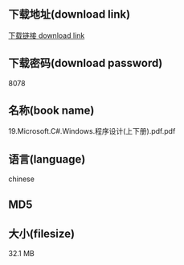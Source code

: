 ## 下载地址(download link)
[下载链接 download link](https://tutu365.netlify.app/?s=19.Microsoft.C%23.Windows.%E7%A8%8B%E5%BA%8F%E8%AE%BE%E8%AE%A1%28%E4%B8%8A%E4%B8%8B%E5%86%8C%29.pdf)

## 下载密码(download password)
8078

## 名称(book name)
19.Microsoft.C#.Windows.程序设计(上下册).pdf.pdf

## 语言(language)
chinese

## MD5


## 大小(filesize)
32.1 MB
